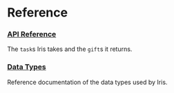 # Reference

### [API Reference](tasks)

The `task`s Iris takes and the `gift`s it returns.

### [Data Types](data-types)

Reference documentation of the data types used by Iris.

